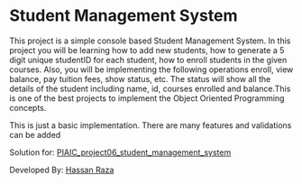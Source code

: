 # Student Management System

This project is a simple console based Student Management System. In this project you will be learning how to add new students, how to generate a 5 digit unique studentID for each student, how to enroll students in the given courses. Also, you will be implementing the following operations enroll, view balance, pay tuition fees, show status, etc. The status will show all the details of the student including name, id, courses enrolled and balance.This is one of the best projects to implement the Object Oriented Programming concepts.

This is just a basic implementation. There are many features and validations can be added

Solution for: [PIAIC_project06_student_management_system](https://github.com/panaverse/typescript-node-projects/tree/main/project06_student_management_system)

Developed By: [Hassan Raza](https://hassanraza.net)